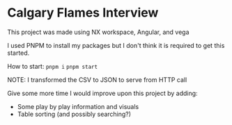# Calgary Flames Interview

This project was made using NX workspace, Angular, and vega

I used PNPM to install my packages but I don't think it is required to get this started.

How to start:
`pnpm i`
`pnpm start`

NOTE: I transformed the CSV to JSON to serve from HTTP call

Give some more time I would improve upon this project by adding:
- Some play by play information and visuals
- Table sorting (and possibly searching?)